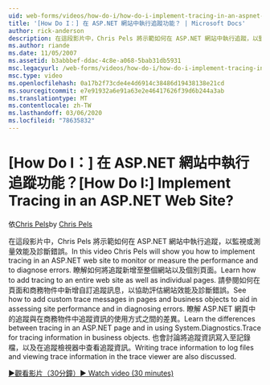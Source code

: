 ```yaml
---
uid: web-forms/videos/how-do-i/how-do-i-implement-tracing-in-an-aspnet-web-site
title: '[How Do I：] 在 ASP.NET 網站中執行追蹤功能？ | Microsoft Docs'
author: rick-anderson
description: 在這段影片中，Chris Pels 將示範如何在 ASP.NET 網站中執行追蹤，以監視或測量效能及診斷錯誤。
ms.author: riande
ms.date: 11/05/2007
ms.assetid: b3abbbef-ddac-4c8e-a068-5bab31db5931
msc.legacyurl: /web-forms/videos/how-do-i/how-do-i-implement-tracing-in-an-aspnet-web-site
msc.type: video
ms.openlocfilehash: 0a17b2f73cde4e4d6914c38486d19438138e21cd
ms.sourcegitcommit: e7e91932a6e91a63e2e46417626f39d6b244a3ab
ms.translationtype: MT
ms.contentlocale: zh-TW
ms.lasthandoff: 03/06/2020
ms.locfileid: "78635832"
---
```

# <a name="how-do-i--implement-tracing-in-an-aspnet-web-site"></a><span data-ttu-id="01a09-104">[How Do I：] 在 ASP.NET 網站中執行追蹤功能？</span><span class="sxs-lookup"><span data-stu-id="01a09-104">[How Do I:]  Implement Tracing in an ASP.NET Web Site?</span></span>

<span data-ttu-id="01a09-105">依[Chris Pels](https://twitter.com/chrispels)</span><span class="sxs-lookup"><span data-stu-id="01a09-105">by [Chris Pels](https://twitter.com/chrispels)</span></span>

<span data-ttu-id="01a09-106">在這段影片中，Chris Pels 將示範如何在 ASP.NET 網站中執行追蹤，以監視或測量效能及診斷錯誤。</span><span class="sxs-lookup"><span data-stu-id="01a09-106">In this video Chris Pels will show you how to implement tracing in an ASP.NET web site to monitor or measure the performance and to diagnose errors.</span></span> <span data-ttu-id="01a09-107">瞭解如何將追蹤新增至整個網站以及個別頁面。</span><span class="sxs-lookup"><span data-stu-id="01a09-107">Learn how to add tracing to an entire web site as well as individual pages.</span></span> <span data-ttu-id="01a09-108">請參閱如何在頁面和商務物件中新增自訂追蹤訊息，以協助評估網站效能及診斷錯誤。</span><span class="sxs-lookup"><span data-stu-id="01a09-108">See how to add custom trace messages in pages and business objects to aid in assessing site performance and in diagnosing errors.</span></span> <span data-ttu-id="01a09-109">瞭解 ASP.NET 網頁中的追蹤與在商務物件中追蹤資訊的使用方式之間的差異。</span><span class="sxs-lookup"><span data-stu-id="01a09-109">Learn the differences between tracing in an ASP.NET page and in using System.Diagnostics.Trace for tracing information in business objects.</span></span> <span data-ttu-id="01a09-110">也會討論將追蹤資訊寫入至記錄檔，以及在追蹤檢視器中查看追蹤資訊。</span><span class="sxs-lookup"><span data-stu-id="01a09-110">Writing trace information to log files and viewing trace information in the trace viewer are also discussed.</span></span>

[<span data-ttu-id="01a09-111">&#9654;觀看影片（30分鐘）</span><span class="sxs-lookup"><span data-stu-id="01a09-111">&#9654; Watch video (30 minutes)</span></span>](https://channel9.msdn.com/Blogs/ASP-NET-Site-Videos/how-do-i-implement-tracing-in-an-aspnet-web-site)
